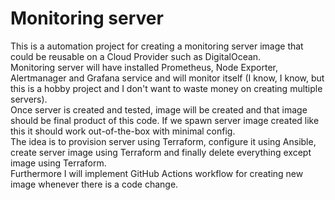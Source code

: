 # Monitoring server

This is a automation project for creating a monitoring server image that could be reusable on a Cloud Provider such as DigitalOcean.  
Monitoring server will have installed Prometheus, Node Exporter, Alertmanager and Grafana service and will monitor itself (I know, I know, but this is a hobby project and I don't want to waste money on creating multiple servers).  
Once server is created and tested, image will be created and that image should be final product of this code. If we spawn server image created like this it should work out-of-the-box with minimal config.  
The idea is to provision server using Terraform, configure it using Ansible, create server image using Terraform and finally delete everything except image using Terraform.  
Furthermore I will implement GitHub Actions workflow for creating new image whenever there is a code change.  
